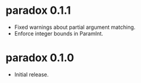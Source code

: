 # paradox 0.1.1

* Fixed warnings about partial argument matching.
* Enforce integer bounds in ParamInt.

# paradox 0.1.0

* Initial release.

